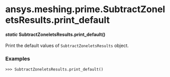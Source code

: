 <a id="ansys-meshing-prime-subtractzoneletsresults-print-default"></a>

# ansys.meshing.prime.SubtractZoneletsResults.print_default

<a id="ansys.meshing.prime.SubtractZoneletsResults.print_default"></a>

#### *static* SubtractZoneletsResults.print_default()

Print the default values of `SubtractZoneletsResults` object.

### Examples

```pycon
>>> SubtractZoneletsResults.print_default()
```

<!-- !! processed by numpydoc !! -->
